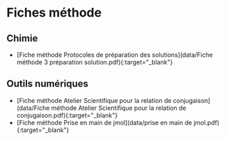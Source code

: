 # Fiches méthode


## Chimie
- [Fiche méthode Protocoles de préparation des solutions](data/Fiche méthode 3 préparation solution.pdf){:target="_blank"}

## Outils numériques
- [Fiche méthode Atelier Scientifique pour la relation de conjugaison](data/Fiche méthode Atelier Scientifique pour la relation de conjugaison.pdf){:target="_blank"}
- [Fiche méthode Prise en main de jmol](data/prise en main de jmol.pdf){:target="_blank"}
